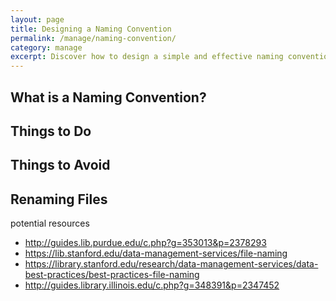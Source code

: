 ```yaml
---
layout: page
title: Designing a Naming Convention
permalink: /manage/naming-convention/
category: manage
excerpt: Discover how to design a simple and effective naming convention for your project. 
---
```


## What is a Naming Convention? 

## Things to Do 

## Things to Avoid 

## Renaming Files 

potential resources

+ http://guides.lib.purdue.edu/c.php?g=353013&p=2378293
+ https://lib.stanford.edu/data-management-services/file-naming
+ https://library.stanford.edu/research/data-management-services/data-best-practices/best-practices-file-naming
+ http://guides.library.illinois.edu/c.php?g=348391&p=2347452

